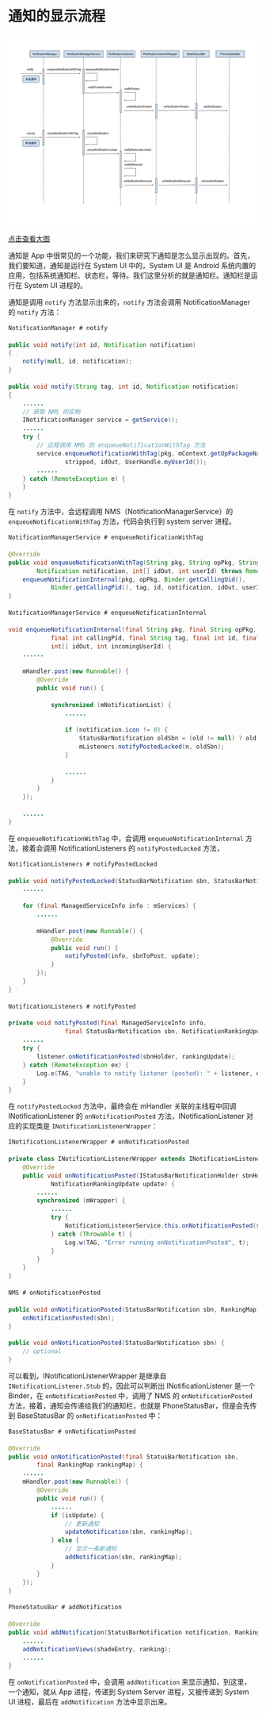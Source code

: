 # 通知的显示流程

![](art/1.jpg)

[点击查看大图](https://raw.githubusercontent.com/shadowwingz/AndroidLife/master/article/how_notification_show/art/1.jpg)

通知是 App 中很常见的一个功能，我们来研究下通知是怎么显示出现的。首先，我们要知道，通知是运行在 System UI 中的，System UI 是 Android 系统内置的应用，包括系统通知栏、状态栏，等待。我们这里分析的就是通知栏。通知栏是运行在 System UI 进程的。

通知是调用 `notify` 方法显示出来的，`notify` 方法会调用 NotificationManager 的 `notify` 方法：

```java
NotificationManager # notify

public void notify(int id, Notification notification)
{
    notify(null, id, notification);
}

public void notify(String tag, int id, Notification notification)
{
    ......
    // 获取 NMS 的实例
    INotificationManager service = getService();
    ......
    try {
        // 远程调用 NMS 的 enqueueNotificationWithTag 方法
        service.enqueueNotificationWithTag(pkg, mContext.getOpPackageName(), tag, id,
                stripped, idOut, UserHandle.myUserId());
        ......
    } catch (RemoteException e) {
    }
}
```

在 `notify` 方法中，会远程调用 NMS（NotificationManagerService）的 `enqueueNotificationWithTag` 方法，代码会执行到 system server 进程。

```java
NotificationManagerService # enqueueNotificationWithTag

@Override
public void enqueueNotificationWithTag(String pkg, String opPkg, String tag, int id,
        Notification notification, int[] idOut, int userId) throws RemoteException {
    enqueueNotificationInternal(pkg, opPkg, Binder.getCallingUid(),
            Binder.getCallingPid(), tag, id, notification, idOut, userId);
}

NotificationManagerService # enqueueNotificationInternal

void enqueueNotificationInternal(final String pkg, final String opPkg, final int callingUid,
            final int callingPid, final String tag, final int id, final Notification notification,
            int[] idOut, int incomingUserId) {
    ......

    mHandler.post(new Runnable() {
        @Override
        public void run() {

            synchronized (mNotificationList) {
                ......

                if (notification.icon != 0) {
                    StatusBarNotification oldSbn = (old != null) ? old.sbn : null;
                    mListeners.notifyPostedLocked(n, oldSbn);
                }

                ......
            }
        }
    });

    ......
}
```

在 `enqueueNotificationWithTag` 中，会调用 `enqueueNotificationInternal` 方法，接着会调用 NotificationListeners 的 `notifyPostedLocked` 方法，

```java
NotificationListeners # notifyPostedLocked

public void notifyPostedLocked(StatusBarNotification sbn, StatusBarNotification oldSbn) {
    ......

    for (final ManagedServiceInfo info : mServices) {
        ......

        mHandler.post(new Runnable() {
            @Override
            public void run() {
                notifyPosted(info, sbnToPost, update);
            }
        });
    }
}

NotificationListeners # notifyPosted

private void notifyPosted(final ManagedServiceInfo info,
                final StatusBarNotification sbn, NotificationRankingUpdate rankingUpdate) {
    ......
    try {
        listener.onNotificationPosted(sbnHolder, rankingUpdate);
    } catch (RemoteException ex) {
        Log.e(TAG, "unable to notify listener (posted): " + listener, ex);
    }
}
```

在 `notifyPostedLocked` 方法中，最终会在 mHandler 关联的主线程中回调 INotificationListener 的 `onNotificationPosted` 方法，INotificationListener 对应的实现类是 `INotificationListenerWrapper`：

```java
INotificationListenerWrapper # onNotificationPosted

private class INotificationListenerWrapper extends INotificationListener.Stub {
    @Override
    public void onNotificationPosted(IStatusBarNotificationHolder sbnHolder,
            NotificationRankingUpdate update) {
        ......
        synchronized (mWrapper) {
            ......
            try {
                NotificationListenerService.this.onNotificationPosted(sbn, mRankingMap);
            } catch (Throwable t) {
                Log.w(TAG, "Error running onNotificationPosted", t);
            }
        }
    }
}

NMS # onNotificationPosted

public void onNotificationPosted(StatusBarNotification sbn, RankingMap rankingMap) {
    onNotificationPosted(sbn);
}

public void onNotificationPosted(StatusBarNotification sbn) {
    // optional
}
```

可以看到，INotificationListenerWrapper 是继承自 `INotificationListener.Stub` 的，因此可以判断出 INotificationListener 是一个 Binder，在 `onNotificationPosted` 中，调用了 NMS 的 `onNotificationPosted` 方法，接着，通知会传递给我们的通知栏，也就是 PhoneStatusBar，但是会先传到 BaseStatusBar 的 `onNotificationPosted` 中：

```java
BaseStatusBar # onNotificationPosted

@Override
public void onNotificationPosted(final StatusBarNotification sbn,
        final RankingMap rankingMap) {
    ......
    mHandler.post(new Runnable() {
        @Override
        public void run() {
            ......
            if (isUpdate) {
                // 更新通知
                updateNotification(sbn, rankingMap);
            } else {
                // 显示一条新通知
                addNotification(sbn, rankingMap);
            }
        }
    });
}

PhoneStatusBar # addNotification

@Override
public void addNotification(StatusBarNotification notification, RankingMap ranking) {
    ......
    addNotificationViews(shadeEntry, ranking);
    ......
}
```

在 `onNotificationPosted` 中，会调用 `addNotification` 来显示通知，到这里，一个通知，就从 App 进程，传递到 System Server 进程，又被传递到 System UI 进程，最后在 `addNotification` 方法中显示出来。